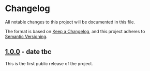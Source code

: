 # Changelog

All notable changes to this project will be documented in this file.

The format is based on [Keep a Changelog](https://keepachangelog.com/en/1.1.0/),
and this project adheres to [Semantic Versioning](https://semver.org/spec/v2.0.0.html).

## [1.0.0] - date tbc

This is the first public release of the project.

[1.0.0]: https://github.com/Capgemini/gov-prototype-by-prompt/releases/tag/1.0.0
